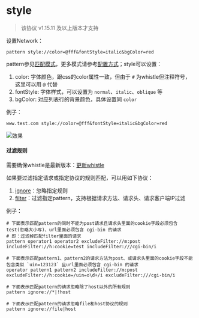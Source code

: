 # style
> 该协议 v1.15.11 及以上版本才支持

设置Network：

	pattern style://color=@fff&fontStyle=italic&bgColor=red

pattern参见[匹配模式](../pattern.html)，更多模式请参考[配置方式](../mode.html)；style可以设置：

1. color: 字体颜色，跟css的color属性一致，但由于 `#` 为whistle但注释符号，这里可以用 `@` 代替
2. fontStyle: 字体样式，可以设置为 `normal`、`italic`、`oblique` 等 
3. bgColor: 对应列表行的背景颜色，具体设置同 `color`

例子：
``` txt
www.test.com style://color=@fff&fontStyle=italic&bgColor=red
```

![效果](https://user-images.githubusercontent.com/11450939/61267997-a8e11100-a7cc-11e9-9c24-fbbba591ae9b.png)

#### 过滤规则
需要确保whistle是最新版本：[更新whistle](../update.html)

如果要过滤指定请求或指定协议的规则匹配，可以用如下协议：

1. [ignore](./ignore.html)：忽略指定规则
2. [filter](./filter.html)：过滤指定pattern，支持根据请求方法、请求头、请求客户端IP过滤

例子：

```
# 下面表示匹配pattern的同时不能为post请求且请求头里面的cookie字段必须包含test(忽略大小写)、url里面必须包含 cgi-bin 的请求
# 即：过滤掉匹配filter里面的请求
pattern operator1 operator2 excludeFilter://m:post includeFilter://h:cookie=test includeFilter:///cgi-bin/i

# 下面表示匹配pattern1、pattern2的请求方法为post、或请求头里面的cookie字段不能包含类似 `uin=123123` 且url里面必须包含 cgi-bin 的请求
operator pattern1 pattern2 includeFilter://m:post excludeFilter://h:cookie=/uin=o\d+/i excludeFilter:///cgi-bin/i

# 下面表示匹配pattern的请求忽略除了host以外的所有规则
pattern ignore://*|!host

# 下面表示匹配pattern的请求忽略file和host协议的规则
pattern ignore://file|host
```
